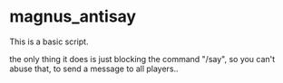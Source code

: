 # magnus_antisay

This is a basic script.

the only thing it does is just blocking the command "/say", so you can't abuse that, to send a message to all players..
